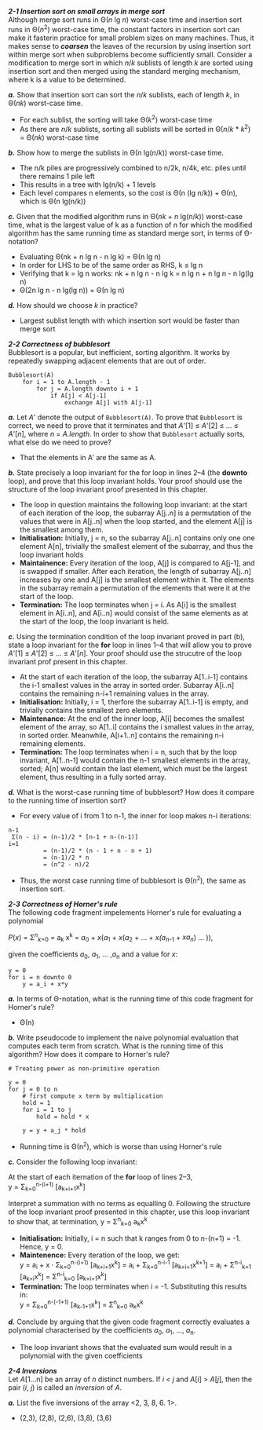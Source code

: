 ***2-1 Insertion sort on small arrays in merge sort***<br>
Although merge sort runs in Θ(_n_ lg _n_) worst-case time and insertion sort runs in Θ(_n_<sup>2</sup>) worst-case time, the constant factors in insertion sort can make it fasterin practice for small problem sizes on many machines. Thus, it makes sense to ***coarsen*** the leaves of the recursion by using insertion sort within merge sort when subproblems become sufficiently small. Consider a modification to merge sort in which _n_/_k_ sublists of length _k_ are sorted using insertion sort and then merged using the standard merging mechanism, where k is a value to be determined.

***a.*** Show that insertion sort can sort the _n_/_k_ sublists, each of length _k_, in Θ(_nk_) worst-case time.
* For each sublist, the sorting will take Θ(_k_<sup>2</sup>) worst-case time
* As there are _n_/_k_ sublists, sorting all sublists will be sorted in Θ(_n_/_k_ * _k_<sup>2</sup>) = Θ(_nk_) worst-case time

***b.*** Show how to merge the sublists in Θ(_n_ lg(_n_/_k_)) worst-case time.
* The n/k piles are progressively combined to n/2k, n/4k, etc. piles until there remains 1 pile left
* This results in a tree with lg(n/k) + 1 levels
* Each level compares n elements, so the cost is Θ(n (lg n/k)) + Θ(n), which is Θ(n lg(n/k))

***c.*** Given that the modified algorithm runs in Θ(_nk_ + _n_ lg(_n_/_k_)) worst-case time, what is the largest value of k as a function of n for which the modified algorithm has the same running time as standard merge sort, in terms of Θ-notation?
* Evaluating Θ(nk + n lg n - n lg k) = Θ(n lg n)
* In order for LHS to be of the same order as RHS, k ≤ lg n
* Verifying that k = lg n works: nk + n lg n - n lg k = n lg n + n lg n - n lg(lg n)
* Θ(2n lg n - n lg(lg n)) = Θ(n lg n)

***d.*** How should we choose _k_ in practice?
* Largest sublist length with which insertion sort would be faster than merge sort

***2-2 Correctness of bubblesort***<br>
Bubblesort is a popular, but inefficient, sorting algorithm. It works by repeatedly swapping adjacent elements that are out of order.
```
Bubblesort(A)
    for i = 1 to A.length - 1
        for j = A.length downto i + 1
            if A[j] < A[j-1]
                exchange A[j] with A[j-1]
```
***a.*** Let _A_' denote the output of `Bubblesort(A)`. To prove that `Bubblesort` is correct, we need to prove that it terminates and that _A_'[1] ≤ _A_'[2] ≤ ... ≤ _A_'[_n_], where _n_ = _A.length_. In order to show that `Bubblesort` actually sorts, what else do we need to prove?
* That the elements in A' are the same as A.

***b.*** State precisely a loop invariant for the for loop in lines 2–4 (the **downto** loop), and prove that this loop invariant holds. Your proof should use the structure of the loop invariant proof presented in this chapter.
* The loop in question maintains the following loop invariant: at the start of each iteration of the loop, the subarray A[j..n] is a permutation of the values that were in A[j..n] when the loop started, and the element A[j] is the smallest among them.
* **Initialisation:** Initially, j = n, so the subarray A[j..n] contains only one one element A[n], trivially the smallest element of the subarray, and thus the loop invariant holds
* **Maintainence:** Every iteration of the loop, A[j] is compared to A[j-1], and is swapped if smaller. After each iteration, the length of subarray A[j..n] increases by one and A[j] is the smallest element within it. The elements in the subarray remain a permutation of the elements that were it at the start of the loop.
* **Termination:** The loop terminates when j = i. As A[i] is the smallest element in A[i..n], and A[i..n] would consist of the same elements as at the start of the loop, the loop invariant is held.

***c.*** Using the termination condition of the loop invariant proved in part (b), state a loop invariant for the **for** loop in lines 1–4 that will allow you to prove _A_'[1] ≤ _A_'[2] ≤ ... ≤ _A_'[_n_]. Your proof should use the strucutre of the loop invariant prof present in this chapter.
* At the start of each iteration of the loop, the subarray A[1..i-1] contains the i-1 smallest values in the array in sorted order. Subarray A[i..n] contains the remaining n-i+1 remaining values in the array.
* **Initialisation:** Initially, i = 1, therfore the subarray A[1..i-1] is empty, and trivially contains the smallest zero elements.
* **Maintenance:** At the end of the inner loop, A[i] becomes the smallest element of the array, so A[1..i] contains the i smallest values in the array, in sorted order. Meanwhile, A[i+1..n] contains the remaining n-i remaining elements.
* **Termination:** The loop terminates when i = n, such that by the loop invariant, A[1..n-1] would contain the n-1 smallest elements in the array, sorted; A[n] would contain the last element, which must be the largest element, thus resulting in a fully sorted array.

***d.*** What is the worst-case running time of bubblesort? How does it compare to the running time of insertion sort?
* For every value of i from 1 to n-1, the inner for loop makes n-i iterations:
```
n-1
 Σ(n - i) = (n-1)/2 * [n-1 + n-(n-1)]
i=1
          = (n-1)/2 * (n - 1 + n - n + 1)
          = (n-1)/2 * n
          = (n^2 - n)/2
```
* Thus, the worst case running time of bubblesort is Θ(n<sup>2</sup>), the same as insertion sort.

***2-3 Correctness of Horner's rule***<br>
The following code fragment impelements Horner's rule for evaluating a polynomial

*P*(*x*) = Σ<sup>*n*</sup><sub>*k*=0</sub> = a<sub>k</sub> x<sup>k</sup> = *a*<sub>0</sub> + *x*(*a*<sub>1</sub> + *x*(*a*<sub>2</sub> + ... + *x(a*<sub>*n*-1</sub> + *xa<sub>n</sub>*) ... )),

given the coefficients *a*<sub>0</sub>, *a*<sub>1</sub>, ... ,*a*<sub>n</sub> and a value for *x*:
```
y = 0
for i = n downto 0
    y = a_i + x*y
```
***a.*** In terms of Θ-notation, what is the running time of this code fragment for Horner's rule?
* Θ(n)

***b.*** Write pseudocode to implement the naive polynomial evaluation that computes each term from scratch. What is the running time of this algorithm? How does it compare to Horner's rule?
```
# Treating power as non-primitive operation

y = 0
for j = 0 to n
    # first compute x term by multiplication
    hold = 1
    for i = 1 to j
        hold = hold * x

    y = y + a_j * hold
```
* Running time is Θ(n<sup>2</sup>), which is worse than using Horner's rule

***c.*** Consider the following loop invariant:

At the start of each iternation of the **for** loop of lines 2–3,<br>
y = Σ<sub>k=0</sub><sup>n-(i+1)</sup> [a<sub>k+i+1</sub>x<sup>k</sup>]

Interpret a summation with no terms as equalling 0. Following the structure of the loop invariant proof presented in this chapter, use this loop invariant to show that, at termination, y = Σ<sup>n</sup><sub>k=0</sub> a<sub>k</sub>x<sup>k</sup>
* **Initialisation:** Initially, i = n such that k ranges from 0 to n-(n+1) = -1. Hence, y = 0.
* **Maintenence:** Every iteration of the loop, we get:<br>
y = a<sub>i</sub> + x · Σ<sub>k=0</sub><sup>n-(i+1)</sup> [a<sub>k+i+1</sub>x<sup>k</sup>] = a<sub>i</sub> + Σ<sub>k=0</sub><sup>n-i-1</sup> [a<sub>k+i+1</sub>x<sup>k+1</sup>] = a<sub>i</sub> + Σ<sup>n-i</sup><sub>k=1</sub> [a<sub>k+i</sub>x<sup>k</sup>] = Σ<sup>n-i</sup><sub>k=0</sub> [a<sub>k+i+1</sub>x<sup>k</sup>]
* **Termination:** The loop terminates when i = -1. Substituting this results in:<br>
y = Σ<sub>k=0</sub><sup>n-(-1+1)</sup> [a<sub>k-1+1</sub>x<sup>k</sup>] = Σ<sup>n</sup><sub>k=0</sub> a<sub>k</sub>x<sup>k</sup>

***d.*** Conclude by arguing that the given code fragment correctly evaluates a polynomial characterised by the coefficients *a*<sub>0</sub>, *a*<sub>1</sub>, ..., *a*<sub>n</sub>.
* The loop invariant shows that the evaluated sum would result in a polynomial with the given coefficients

***2-4 Inversions***<br>
Let *A*[1...n] be an array of *n* distinct numbers. If *i* < *j* and *A*[*i*] > *A*[*j*], then the pair (*i*, *j*) is called an *inversion* of *A*.

***a.*** List the five inversions of the array <2, 3, 8, 6. 1>.
* (2,3), (2,8), (2,6), (3,8), (3,6)